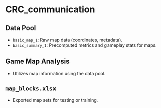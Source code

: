 # CRC_communication

## Data Pool

- `basic_map_1`: Raw map data (coordinates, metadata).
- `basic_summary_1`: Precomputed metrics and gameplay stats for maps.

## Game Map Analysis
- Utilizes map information using the data pool. 

## `map_blocks.xlsx`
- Exported map sets for testing or training.
